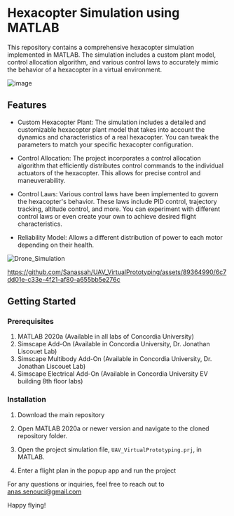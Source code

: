 # Hexacopter Simulation using MATLAB

This repository contains a comprehensive hexacopter simulation implemented in MATLAB. The simulation includes a custom plant model, control allocation algorithm, and various control laws to accurately mimic the behavior of a hexacopter in a virtual environment.

![image](https://github.com/Sanassah/UAV_VirtualPrototyping/assets/89364990/ad8b4247-c6fb-47f3-bb75-c9027eecb259)

## Features


- Custom Hexacopter Plant: The simulation includes a detailed and customizable hexacopter plant model that takes into account the dynamics and characteristics of a real hexacopter. You can tweak the parameters to match your specific hexacopter configuration.

- Control Allocation: The project incorporates a control allocation algorithm that efficiently distributes control commands to the individual actuators of the hexacopter. This allows for precise control and maneuverability.

- Control Laws: Various control laws have been implemented to govern the hexacopter's behavior. These laws include PID control, trajectory tracking, altitude control, and more. You can experiment with different control laws or even create your own to achieve desired flight characteristics.
  
- Reliability Model: Allows a different distribution of power to each motor depending on their health.

![Drone_Simulation](https://github.com/Sanassah/UAV_VirtualPrototyping/assets/89364990/01042729-8d4d-4604-b1e1-b74a2f55a672)



https://github.com/Sanassah/UAV_VirtualPrototyping/assets/89364990/6c7dd01e-c33e-4f21-af80-a655bb5e276c



## Getting Started

### Prerequisites

1. MATLAB 2020a (Available in all labs of Concordia University)
2. Simscape Add-On (Available in Concordia University, Dr. Jonathan Liscouet Lab)
3. Simscape Multibody Add-On (Available in Concordia University, Dr. Jonathan Liscouet Lab)
4. Simscape Electrical Add-On (Available in Concordia University EV building 8th floor labs)


### Installation

1. Download the main repository

2. Open MATLAB 2020a or newer version and navigate to the cloned repository folder.
   
3. Open the project simulation file, `UAV_VirtualPrototyping.prj`, in MATLAB.

4. Enter a flight plan in the popup app and run the project



For any questions or inquiries, feel free to reach out to anas.senouci@gmail.com

Happy flying!
